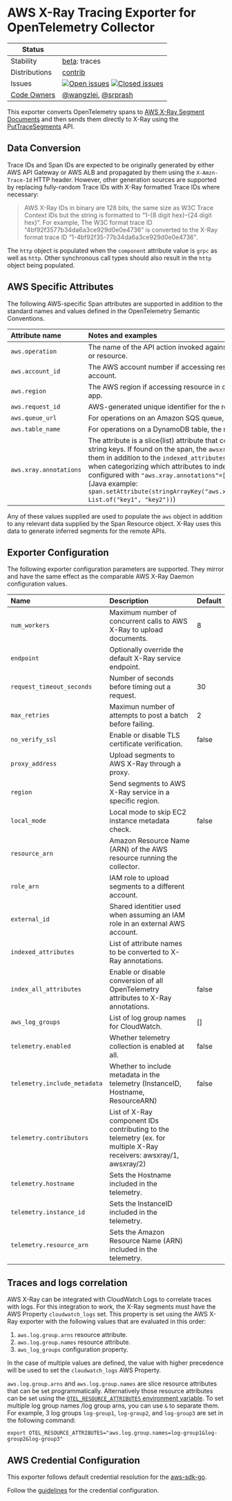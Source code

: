 # AWS X-Ray Tracing Exporter for OpenTelemetry Collector

<!-- status autogenerated section -->
| Status        |           |
| ------------- |-----------|
| Stability     | [beta]: traces   |
| Distributions | [contrib] |
| Issues        | [![Open issues](https://img.shields.io/github/issues-search/open-telemetry/opentelemetry-collector-contrib?query=is%3Aissue%20is%3Aopen%20label%3Aexporter%2Fawsxray%20&label=open&color=orange&logo=opentelemetry)](https://github.com/open-telemetry/opentelemetry-collector-contrib/issues?q=is%3Aopen+is%3Aissue+label%3Aexporter%2Fawsxray) [![Closed issues](https://img.shields.io/github/issues-search/open-telemetry/opentelemetry-collector-contrib?query=is%3Aissue%20is%3Aclosed%20label%3Aexporter%2Fawsxray%20&label=closed&color=blue&logo=opentelemetry)](https://github.com/open-telemetry/opentelemetry-collector-contrib/issues?q=is%3Aclosed+is%3Aissue+label%3Aexporter%2Fawsxray) |
| [Code Owners](https://github.com/open-telemetry/opentelemetry-collector-contrib/blob/main/CONTRIBUTING.md#becoming-a-code-owner)    | [@wangzlei](https://www.github.com/wangzlei), [@srprash](https://www.github.com/srprash) |

[beta]: https://github.com/open-telemetry/opentelemetry-collector/blob/main/docs/component-stability.md#beta
[contrib]: https://github.com/open-telemetry/opentelemetry-collector-releases/tree/main/distributions/otelcol-contrib
<!-- end autogenerated section -->

This exporter converts OpenTelemetry spans to
[AWS X-Ray Segment Documents](https://docs.aws.amazon.com/xray/latest/devguide/xray-api-segmentdocuments.html)
and then sends them directly to X-Ray using the
[PutTraceSegments](https://docs.aws.amazon.com/xray/latest/api/API_PutTraceSegments.html) API.

## Data Conversion

Trace IDs and Span IDs are expected to be originally generated by either AWS API Gateway or AWS ALB and
propagated by them using the `X-Amzn-Trace-Id` HTTP header. However, other generation sources are
supported by replacing fully-random Trace IDs with X-Ray formatted Trace IDs where necessary:

> AWS X-Ray IDs in binary are 128 bits, the same size as W3C Trace Context IDs but the string is formatted to 
> “1-{8 digit hex}-{24 digit hex}“. For example, The W3C format trace ID “4bf92f3577b34da6a3ce929d0e0e4736” is 
> converted to the X-Ray format trace ID “1-4bf92f35-77b34da6a3ce929d0e0e4736".

The `http` object is populated when the `component` attribute value is `grpc` as well as `http`. Other
synchronous call types should also result in the `http` object being populated.

## AWS Specific Attributes

The following AWS-specific Span attributes are supported in addition to the standard names and values
defined in the OpenTelemetry Semantic Conventions.

| Attribute name   | Notes and examples                                                     | Required? |
| :--------------- | :--------------------------------------------------------------------- | --------- |
| `aws.operation`  | The name of the API action invoked against an AWS service or resource. | No        |
| `aws.account_id` | The AWS account number if accessing resource in different account.     | No        |
| `aws.region`     | The AWS region if accessing resource in different region from app.     | No        |
| `aws.request_id` | AWS-generated unique identifier for the request.                       | No        |
| `aws.queue_url`  | For operations on an Amazon SQS queue, the queue's URL.                | No        |
| `aws.table_name` | For operations on a DynamoDB table, the name of the table.             | No        |
| `aws.xray.annotations` | The attribute is a slice(list) attribute that contains each of the string keys. If found on the span, the `awsxrayexporter` will use them in addition to the `indexed_attributes` configuration field when categorizing which attributes to index. This can be configured with `"aws.xray.annotations"=["key1", "key2"]` (Java example: `span.setAttribute(stringArrayKey("aws.xray.annotations"), List.of("key1", "key2"))`)             | No        |

Any of these values supplied are used to populate the `aws` object in addition to any relevant data supplied
by the Span Resource object. X-Ray uses this data to generate inferred segments for the remote APIs.

## Exporter Configuration

The following exporter configuration parameters are supported. They mirror and have the same effect as the
comparable AWS X-Ray Daemon configuration values.

| Name                         | Description                                                                                                        | Default |
|:-----------------------------|:-------------------------------------------------------------------------------------------------------------------| ------- |
| `num_workers`                | Maximum number of concurrent calls to AWS X-Ray to upload documents.                                               | 8       |
| `endpoint`                   | Optionally override the default X-Ray service endpoint.                                                            |         |
| `request_timeout_seconds`    | Number of seconds before timing out a request.                                                                     | 30      |
| `max_retries`                | Maximun number of attempts to post a batch before failing.                                                         | 2       |
| `no_verify_ssl`              | Enable or disable TLS certificate verification.                                                                    | false   |
| `proxy_address`              | Upload segments to AWS X-Ray through a proxy.                                                                      |         |
| `region`                     | Send segments to AWS X-Ray service in a specific region.                                                           |         |
| `local_mode`                 | Local mode to skip EC2 instance metadata check.                                                                    | false   |
| `resource_arn`               | Amazon Resource Name (ARN) of the AWS resource running the collector.                                              |         |
| `role_arn`                   | IAM role to upload segments to a different account.                                                                |         |
| `external_id`                | Shared identitier used when assuming an IAM role in an external AWS account.                                       |         |
| `indexed_attributes`         | List of attribute names to be converted to X-Ray annotations.                                                      |         |
| `index_all_attributes`       | Enable or disable conversion of all OpenTelemetry attributes to X-Ray annotations.                                 | false   |
| `aws_log_groups`             | List of log group names for CloudWatch.                                                                            | []      |
| `telemetry.enabled`          | Whether telemetry collection is enabled at all.                                                                    | false   |
| `telemetry.include_metadata` | Whether to include metadata in the telemetry (InstanceID, Hostname, ResourceARN)                                   | false   |
| `telemetry.contributors`     | List of X-Ray component IDs contributing to the telemetry (ex. for multiple X-Ray receivers: awsxray/1, awsxray/2) |         |
| `telemetry.hostname`         | Sets the Hostname included in the telemetry.                                                                       |         |
| `telemetry.instance_id`      | Sets the InstanceID included in the telemetry.                                                                     |         |
| `telemetry.resource_arn`     | Sets the Amazon Resource Name (ARN) included in the telemetry.                                                     |         |

## Traces and logs correlation

AWS X-Ray can be integrated with CloudWatch Logs to correlate traces with logs. For this integration to work, the X-Ray
segments must have the AWS Property `cloudwatch_logs` set. This property is set using the AWS X-Ray exporter with the
following values that are evaluated in this order:

1. `aws.log.group.arns` resource attribute.
2. `aws.log.group.names` resource attribute.
3. `aws_log_groups` configuration property.

In the case of multiple values are defined, the value with higher precedence will be used to set the `cloudwatch_logs` AWS Property.

`aws.log.group.arns` and `aws.log.group.names` are slice resource attributes that can be set programmatically.
Alternatively those resource attributes can be set using the [`OTEL_RESOURCE_ATTRIBUTES` environment variable](https://github.com/open-telemetry/opentelemetry-specification/blob/main/specification/resource/sdk.md#specifying-resource-information-via-an-environment-variable). To set multiple log group names /log group arns, you can use `&`
to separate them. For example, 3 log groups `log-group1`, `log-group2`, and `log-group3` are set in the following command:
```
export OTEL_RESOURCE_ATTRIBUTES="aws.log.group.names=log-group1&log-group2&log-group3"
```

## AWS Credential Configuration

This exporter follows default credential resolution for the
[aws-sdk-go](https://docs.aws.amazon.com/sdk-for-go/api/index.html).

Follow the [guidelines](https://docs.aws.amazon.com/sdk-for-go/v1/developer-guide/configuring-sdk.html) for the
credential configuration.

[beta]:https://github.com/open-telemetry/opentelemetry-collector#beta
[contrib]:https://github.com/open-telemetry/opentelemetry-collector-releases/tree/main/distributions/otelcol-contrib
[AWS]:https://aws-otel.github.io/docs/getting-started/x-ray#configuring-the-aws-x-ray-exporter
